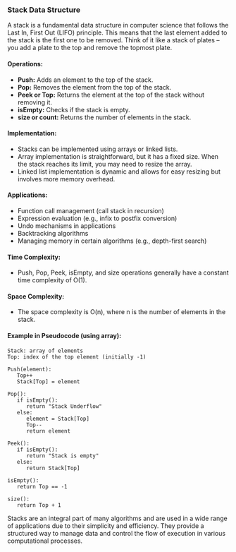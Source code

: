 ### Stack Data Structure

A stack is a fundamental data structure in computer science that follows the Last In, First Out (LIFO) principle. This means that the last element added to the stack is the first one to be removed. Think of it like a stack of plates – you add a plate to the top and remove the topmost plate.

#### Operations:

- **Push:** Adds an element to the top of the stack.
- **Pop:** Removes the element from the top of the stack.
- **Peek or Top:** Returns the element at the top of the stack without removing it.
- **isEmpty:** Checks if the stack is empty.
- **size or count:** Returns the number of elements in the stack.

#### Implementation:

- Stacks can be implemented using arrays or linked lists.
- Array implementation is straightforward, but it has a fixed size. When the stack reaches its limit, you may need to resize the array.
- Linked list implementation is dynamic and allows for easy resizing but involves more memory overhead.

#### Applications:

- Function call management (call stack in recursion)
- Expression evaluation (e.g., infix to postfix conversion)
- Undo mechanisms in applications
- Backtracking algorithms
- Managing memory in certain algorithms (e.g., depth-first search)

#### Time Complexity:

- Push, Pop, Peek, isEmpty, and size operations generally have a constant time complexity of O(1).

#### Space Complexity:

- The space complexity is O(n), where n is the number of elements in the stack.

#### Example in Pseudocode (using array):

```plaintext
Stack: array of elements
Top: index of the top element (initially -1)

Push(element):
   Top++
   Stack[Top] = element

Pop():
   if isEmpty():
      return "Stack Underflow"
   else:
      element = Stack[Top]
      Top--
      return element

Peek():
   if isEmpty():
      return "Stack is empty"
   else:
      return Stack[Top]

isEmpty():
   return Top == -1

size():
   return Top + 1
```

Stacks are an integral part of many algorithms and are used in a wide range of applications due to their simplicity and efficiency. They provide a structured way to manage data and control the flow of execution in various computational processes.


<div align="right" style="position: absolute; bottom: 10px; right: 10px;">
   <a href="https://google.com" style="color: transparent; text-decoration: none;">Next</a>
</div>
